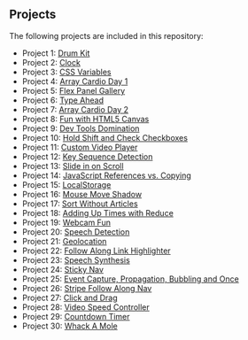## Projects

The following projects are included in this repository:

-   Project 1: [Drum Kit](https://cozygarage.github.io/JavaScript30Challenge/01JavaScriptDrumKit/)
-   Project 2: [Clock](https://cozygarage.github.io/JavaScript30Challenge/02-CSS-JS-Clock/)
-   Project 3: [CSS Variables](https://cozygarage.github.io/JavaScript30Challenge/03-playing-with-CSS-Variables-and-JS/)
-   Project 4: [Array Cardio Day 1](https://cozygarage.github.io/JavaScript30Challenge/04-array-cardio-day1/)
-   Project 5: [Flex Panel Gallery](https://cozygarage.github.io/JavaScript30Challenge/05-Flex-Panels-Image-Gallery/)
-   Project 6: [Type Ahead](https://cozygarage.github.io/JavaScript30Challenge/06-Ajax-Type-Ahead/)
-   Project 7: [Array Cardio Day 2](https://cozygarage.github.io/JavaScript30Challenge/07-array-cardio-day2/)
-   Project 8: [Fun with HTML5 Canvas](https://cozygarage.github.io/JavaScript30Challenge/08-fun-with-html5-canvas/)
-   Project 9: [Dev Tools Domination](https://cozygarage.github.io/JavaScript30Challenge/09-14-must-know-dev-tools-tricks/)
-   Project 10: [Hold Shift and Check Checkboxes](https://cozygarage.github.io/JavaScript30Challenge/10-hold-shift-to-check-multiple-checkboxes/)
-   Project 11: [Custom Video Player](https://cozygarage.github.io/JavaScript30Challenge/11-custom-html5-video-player/)
-   Project 12: [Key Sequence Detection](https://cozygarage.github.io/JavaScript30Challenge/12-key-sequence-detection/)
-   Project 13: [Slide in on Scroll](https://cozygarage.github.io/JavaScript30Challenge/13-slide-in-on-scroll/)
-   Project 14: [JavaScript References vs. Copying](https://cozygarage.github.io/JavaScript30Challenge/14-object-and-arrays-reference-vs-copy/)
-   Project 15: [LocalStorage](https://cozygarage.github.io/JavaScript30Challenge/15-localstorage-and-event-delegation/)
-   Project 16: [Mouse Move Shadow](https://cozygarage.github.io/JavaScript30Challenge/16-css-text-shadow-mouse-move-effect/)
-   Project 17: [Sort Without Articles](https://cozygarage.github.io/JavaScript30Challenge/17-sorting-without-articles/)
-   Project 18: [Adding Up Times with Reduce](https://cozygarage.github.io/JavaScript30Challenge/18-tally-string-times-with-reduce/)
-   Project 19: [Webcam Fun](https://cozygarage.github.io/JavaScript30Challenge/19-unreal-webcam-fun/)
-   Project 20: [Speech Detection](https://cozygarage.github.io/JavaScript30Challenge/20-native-speech-recognition/)
-   Project 21: [Geolocation](https://cozygarage.github.io/JavaScript30Challenge/21-geolocation-based-speedometer-and-compass/)
-   Project 22: [Follow Along Link Highlighter](https://cozygarage.github.io/JavaScript30Challenge/22-follow-along-links/)
-   Project 23: [Speech Synthesis](https://cozygarage.github.io/JavaScript30Challenge/23-speech-synthesis/)
-   Project 24: [Sticky Nav](https://cozygarage.github.io/JavaScript30Challenge/24-sticky-nav/)
-   Project 25: [Event Capture, Propagation, Bubbling and Once](https://cozygarage.github.io/JavaScript30Challenge/25-event-capture-propagation-bubbling-and-once/)
-   Project 26: [Stripe Follow Along Nav](https://cozygarage.github.io/JavaScript30Challenge/26-stripe-follow-along-dropdown/)
-   Project 27: [Click and Drag](https://cozygarage.github.io/JavaScript30Challenge/27-click-and-drag-to-scroll/)
-   Project 28: [Video Speed Controller](https://cozygarage.github.io/JavaScript30Challenge/28-video-speed-controller-ui/)
-   Project 29: [Countdown Timer](https://cozygarage.github.io/JavaScript30Challenge/29-countdown-clock/)
-   Project 30: [Whack A Mole](https://cozygarage.github.io/JavaScript30Challenge/30-whack-a-mole-game/)
